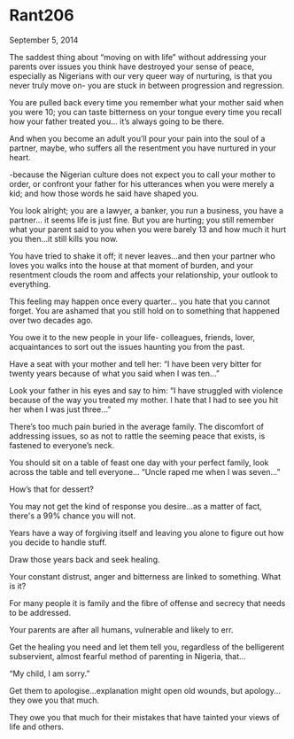 # Rant206



September 5, 2014

The saddest thing about “moving on with life” without addressing your parents over issues you think have destroyed your sense of peace, especially as Nigerians with our very queer way of nurturing, is that you never truly move on- you are stuck in between progression and regression.

You are pulled back every time you remember what your mother said when you were 10; you can taste bitterness on your tongue every time you recall how your father treated you… it’s always going to be there.

And when you become an adult you’ll pour your pain into the soul of a partner, maybe, who suffers all the resentment you have nurtured in your heart. 

-because the Nigerian culture does not expect you to call your mother to order, or confront your father for his utterances when you were merely a kid; and how those words he said have shaped you.

You look alright; you are a lawyer, a banker, you run a business, you have a partner… it seems life is just fine. But you are hurting; you still remember what your parent said to you when you were barely 13 and how much it hurt you then…it still kills you now.

You have tried to shake it off; it never leaves…and then your partner who loves you walks into the house at that moment of burden, and your resentment clouds the room and affects your relationship, your outlook to everything.

This feeling may happen once every quarter… you hate that you cannot forget. You are ashamed that you still hold on to something that happened over two decades ago.

You owe it to the new people in your life- colleagues, friends, lover, acquaintances to sort out the issues haunting you from the past.

Have a seat with your mother and tell her: “I have been very bitter for twenty years because of what you said when I was ten…”

Look your father in his eyes and say to him: “I have struggled with violence because of the way you treated my mother. I hate that I had to see you hit her when I was just three…”

There’s too much pain buried in the average family. The discomfort of addressing issues, so as not to rattle the seeming peace that exists, is fastened to everyone’s neck.

You should sit on a table of feast one day with your perfect family, look across the table and tell everyone… “Uncle raped me when I was seven…”

How’s that for dessert?

You may not get the kind of response you desire…as a matter of fact, there's a 99% chance you will not. 

Years have a way of forgiving itself and leaving you alone to figure out how you decide to handle stuff.

Draw those years back and seek healing.

Your constant distrust, anger and bitterness are linked to something. What is it?

For many people it is family and the fibre of offense and secrecy that needs to be addressed.

Your parents are after all humans, vulnerable and likely to err.

Get the healing you need and let them tell you, regardless of the belligerent subservient, almost fearful method of parenting in Nigeria, that…

“My child, I am sorry.”

Get them to apologise…explanation might open old wounds, but apology... they owe you that much.

They owe you that much for their mistakes that have tainted your views of life and others.

